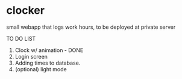 # clocker
small webapp that logs work hours, to be deployed at private server

TO DO LIST

1. Clock w/ animation - DONE
2. Login screen
3. Adding times to database. 
4. (optional) light mode